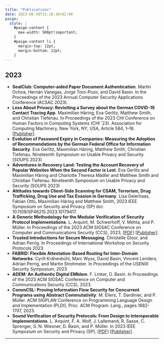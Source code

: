 ```yaml
---
title: "Publications"
date: 2023-06-30T15:18:38+02:00
paige:
  style: |
    #paige-content {
      max-width: 500pt!important;
    }
    #paige-content li {
      margin-top: 12pt;
      margin-bottom: 12pt;
    }
---
```


## 2023

- **SealClub: Computer-aided Paper Document Authentication**. Martín Ochoa, Hernán Vanegas, Jorge Toro-Pozo, and David Basin. In the Proceedings of the 2023 Annual Computer Security Applications Conference (ACSAC 2023).
- **Less About Privacy: Revisiting a Survey about the German COVID-19 Contact Tracing App**. Maximilian Häring, Eva Gerlitz, Matthew Smith, and Christian Tiefenau. In Proceedings of the 2023 CHI Conference on Human Factors in Computing Systems (CHI '23). Association for Computing Machinery, New York, NY, USA, Article 584, 1–16. [[Publisher](https://doi.org/10.1145/3544548.3581537)].
- **Evolution of Password Expiry in Companies: Measuring the Adoption of Recommendations by the German Federal Office for Information Security**. Eva Gerlitz, Maximilian Häring, Matthew Smith, Christian Tiefenau. Nineteenth Symposium on Usable Privacy and Security (SOUPS 2023)
- **Adventures in Recovery Land: Testing the Account Recovery of Popular Websites When the Second Factor is Lost**. Eva Gerlitz and Maximilian Häring and Charlotte Theresa Mädler and Matthew Smith and Christian Tiefenau. Nineteenth Symposium on Usable Privacy and Security (SOUPS 2023)
- **Attitudes towards Client-Side Scanning for CSAM, Terrorism, Drug Trafficking, Drug Use and Tax Evasion in Germany**. Lisa Geierhaas, Fabian Otto, Maximilian Häring and Matthew Smith, 2023 IEEE Symposium on Security and Privacy (SP) doi: 10.1109/SP46215.2023.10179417.
- **A Generic Methodology for the Modular Verification of Security Protocol Implementations**. L. Arquint, M. Schwerhoff, V. Mehta, and P. Müller. In Proceedings of the 2023 ACM SIGSAC Conference on Computer and Communications Security (CCS), 2023, [[PDF](https://pm.inf.ethz.ch/publications/ArquintSchwerhoffMehtaMueller23.pdf)] [[Publisher](https://doi.org/10.1145/3576915.3623105)].
- **Trusted Introductions for Secure Messaging**. Christelle Gloor, and Adrian Perrig. In Proceedings of International Workshop on Security Protocols 2023.
- **FABRID: Flexible Attestation-Based Routing for Inter-Domain Networks**. Cyrill Krähenbühl, Marc Wyss, David Basin, Vincent Lenders, Adrian Perrig, and Martin Strohmeier. In Proceedings of the USENIX Security Symposium, 2023
- **ADEM: An Authentic Digital EMblem**. F. Linker, D. Basin. In Proceedings of the 2023 ACM SIGSAC Conference on Computer and Communications Security (CCS), 2023.
- **CommCSL: Proving Information Flow Security for Concurrent Programs using Abstract Commutativity**. M. Eilers, T. Dardinier, and P. Müller. ACM SIGPLAN Conference on Programming Language Design and Implementation (PLDI), Proc. ACM Program. Lang., pages 1682-1707, 2023.
- **Sound Verification of Security Protocols: From Design to Interoperable Implementations**. L. Arquint, F. A. Wolf, J. Lallemand, R. Sasse, C. Sprenger, S. N. Wiesner, D. Basin, and P. Müller. In 2023 IEEE Symposium on Security and Privacy (SP), [[PDF](https://pm.inf.ethz.ch/publications/ArquintWolfLallemandSasseSprengerWiesnerBasinMueller23.pdf)] [[Publisher](https://doi.org/10.1109/SP46215.2023.10179325)].

<hr>
